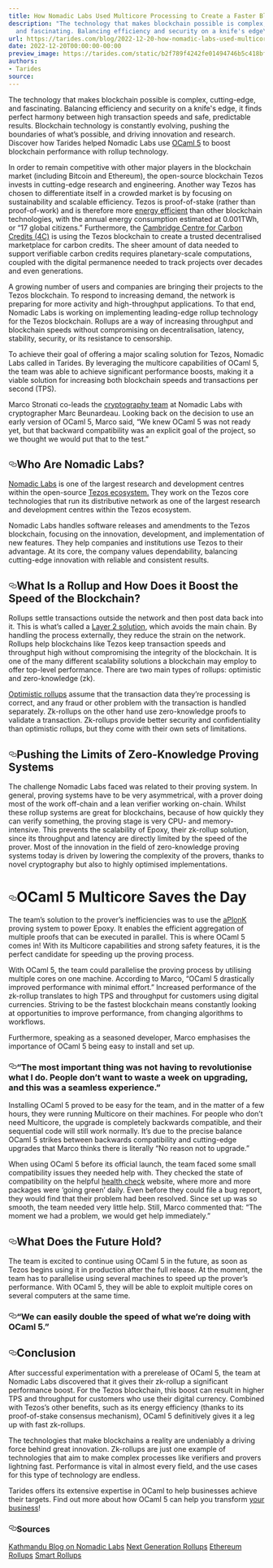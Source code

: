 ```yaml
---
title: How Nomadic Labs Used Multicore Processing to Create a Faster Blockchain
description: "The technology that makes blockchain possible is complex, cutting-edge,
  and fascinating. Balancing efficiency and security on a knife's edge\u2026"
url: https://tarides.com/blog/2022-12-20-how-nomadic-labs-used-multicore-processing-to-create-a-faster-blockchain
date: 2022-12-20T00:00:00-00:00
preview_image: https://tarides.com/static/b2f789f4242fe01494746b5c418bfc00/b7eba/Tezos.jpg
authors:
- Tarides
source:
---
```


<p>The technology that makes blockchain possible is complex, cutting-edge, and fascinating. Balancing efficiency and security on a knife's edge, it finds perfect harmony between high transaction speeds and safe, predictable results. Blockchain technology is constantly evolving, pushing the boundaries of what&rsquo;s possible, and driving innovation and research. Discover how Tarides helped Nomadic Labs use <a href="https://speakerdeck.com/kayceesrk/retrofitting-concurrency-lessons-from-the-engine-room">OCaml 5</a> to boost blockchain performance with rollup technology.</p>
<p>In order to remain competitive with other major players in the blockchain market (including Bitcoin and Ethereum), the open-source blockchain Tezos invests in cutting-edge research and engineering. Another way Tezos has chosen to differentiate itself in a crowded market is by focusing on sustainability and scalable efficiency. Tezos is proof-of-stake (rather than proof-of-work) and is therefore more <a href="https://tezos.com/carbon/">energy efficient</a> than other blockchain technologies, with the annual energy consumption estimated at 0.001TWh, or &ldquo;17 global citizens.&rdquo; Furthermore, the <a href="https://4c.cst.cam.ac.uk">Cambridge Centre for Carbon Credits (4C)</a> is using the Tezos blockchain to create a trusted decentralised marketplace for carbon credits. The sheer amount of data needed to support verifiable carbon credits requires planetary-scale computations, coupled with the digital permanence needed to track projects over decades and even generations.</p>
<p>A growing number of users and companies are bringing their projects to the Tezos blockchain. To respond to increasing demand, the network is preparing for more activity and high-throughput applications. To that end, Nomadic Labs is working on implementing leading-edge rollup technology for the Tezos blockchain. Rollups are a way of increasing throughput and blockchain speeds without compromising on decentralisation, latency,  stability, security, or its resistance to censorship.</p>
<p>To achieve their goal of offering a major scaling solution for Tezos, Nomadic Labs called in Tarides. By leveraging the multicore capabilities of OCaml 5, the team was able to achieve significant performance boosts, making it a viable solution for increasing both blockchain speeds and transactions per second (TPS).</p>
<p>Marco Stronati co-leads the <a href="https://research-development.nomadic-labs.com/files/cryptography.html">cryptography team</a> at Nomadic Labs with cryptographer Marc Beunardeau. Looking back on the decision to use an early version of OCaml 5, Marco said, &ldquo;We knew OCaml 5 was not ready yet, but that backward compatibility was an explicit goal of the project, so we thought we would put that to the test.&rdquo;</p>
<h2 style="position:relative;"><a href="https://tarides.com/feed.xml#who-are-nomadic-labs" aria-label="who are nomadic labs permalink" class="anchor before"><svg aria-hidden="true" focusable="false" height="16" version="1.1" viewbox="0 0 16 16" width="16"><path fill-rule="evenodd" d="M4 9h1v1H4c-1.5 0-3-1.69-3-3.5S2.55 3 4 3h4c1.45 0 3 1.69 3 3.5 0 1.41-.91 2.72-2 3.25V8.59c.58-.45 1-1.27 1-2.09C10 5.22 8.98 4 8 4H4c-.98 0-2 1.22-2 2.5S3 9 4 9zm9-3h-1v1h1c1 0 2 1.22 2 2.5S13.98 12 13 12H9c-.98 0-2-1.22-2-2.5 0-.83.42-1.64 1-2.09V6.25c-1.09.53-2 1.84-2 3.25C6 11.31 7.55 13 9 13h4c1.45 0 3-1.69 3-3.5S14.5 6 13 6z"></path></svg></a>Who Are Nomadic Labs?</h2>
<p><a href="https://www.nomadic-labs.com">Nomadic Labs</a> is one of the largest research and development centres within the open-source <a href="https://tezos.com">Tezos ecosystem.</a> They work on the Tezos core technologies that run its distributive network as one of the largest research and development centres within the Tezos ecosystem.</p>
<p>Nomadic Labs handles software releases and amendments to the Tezos blockchain, focusing on the innovation, development, and implementation of new features. They help companies and institutions use Tezos to their advantage. At its core, the company values dependability, balancing cutting-edge innovation with reliable and consistent results.</p>
<h2 style="position:relative;"><a href="https://tarides.com/feed.xml#what-is-a-rollup-and-how-does-it-boost-the-speed-of-the-blockchain" aria-label="what is a rollup and how does it boost the speed of the blockchain permalink" class="anchor before"><svg aria-hidden="true" focusable="false" height="16" version="1.1" viewbox="0 0 16 16" width="16"><path fill-rule="evenodd" d="M4 9h1v1H4c-1.5 0-3-1.69-3-3.5S2.55 3 4 3h4c1.45 0 3 1.69 3 3.5 0 1.41-.91 2.72-2 3.25V8.59c.58-.45 1-1.27 1-2.09C10 5.22 8.98 4 8 4H4c-.98 0-2 1.22-2 2.5S3 9 4 9zm9-3h-1v1h1c1 0 2 1.22 2 2.5S13.98 12 13 12H9c-.98 0-2-1.22-2-2.5 0-.83.42-1.64 1-2.09V6.25c-1.09.53-2 1.84-2 3.25C6 11.31 7.55 13 9 13h4c1.45 0 3-1.69 3-3.5S14.5 6 13 6z"></path></svg></a>What Is a Rollup and How Does it Boost the Speed of the Blockchain?</h2>
<p>Rollups settle transactions outside the network and then post data back into it. This is what&rsquo;s called a <a href="https://research-development.nomadic-labs.com/tezos-is-scaling.html">Layer 2 solution</a>, which avoids the main chain. By handling the process externally, they reduce the strain on the network. Rollups help blockchains like Tezos keep transaction speeds and throughput high without compromising the integrity of the blockchain. It is one of the many different scalability solutions a blockchain may employ to offer top-level performance. There are two main types of rollups: optimistic and zero-knowledge (zk).</p>
<p><a href="https://research-development.nomadic-labs.com/next-generation-rollups.html">Optimistic rollups</a> assume that the transaction data they&rsquo;re processing is correct, and any fraud or other problem with the transaction is handled separately. Zk-rollups on the other hand use zero-knowledge proofs to validate a transaction. Zk-rollups provide better security and confidentiality than optimistic rollups, but they come with their own sets of limitations.</p>
<h2 style="position:relative;"><a href="https://tarides.com/feed.xml#pushing-the-limits-of-zero-knowledge-proving-systems" aria-label="pushing the limits of zero knowledge proving systems permalink" class="anchor before"><svg aria-hidden="true" focusable="false" height="16" version="1.1" viewbox="0 0 16 16" width="16"><path fill-rule="evenodd" d="M4 9h1v1H4c-1.5 0-3-1.69-3-3.5S2.55 3 4 3h4c1.45 0 3 1.69 3 3.5 0 1.41-.91 2.72-2 3.25V8.59c.58-.45 1-1.27 1-2.09C10 5.22 8.98 4 8 4H4c-.98 0-2 1.22-2 2.5S3 9 4 9zm9-3h-1v1h1c1 0 2 1.22 2 2.5S13.98 12 13 12H9c-.98 0-2-1.22-2-2.5 0-.83.42-1.64 1-2.09V6.25c-1.09.53-2 1.84-2 3.25C6 11.31 7.55 13 9 13h4c1.45 0 3-1.69 3-3.5S14.5 6 13 6z"></path></svg></a>Pushing the Limits of Zero-Knowledge Proving Systems</h2>
<p>The challenge Nomadic Labs faced was related to their proving system. In general, proving systems have to be very asymmetrical, with a prover doing most of the work off-chain and a lean verifier working on-chain. Whilst these rollup systems are great for blockchains, because of how quickly they can verify something, the proving stage is very CPU- and memory-intensive. This prevents the scalability of Epoxy, their zk-rollup solution, since its throughput and latency are directly limited by the speed of the prover.
Most of the innovation in the field of zero-knowledge proving systems today is driven by lowering the complexity of the provers, thanks to novel cryptography but also to highly optimised implementations.</p>
<h1 style="position:relative;"><a href="https://tarides.com/feed.xml#ocaml-5-multicore-saves-the-day" aria-label="ocaml 5 multicore saves the day permalink" class="anchor before"><svg aria-hidden="true" focusable="false" height="16" version="1.1" viewbox="0 0 16 16" width="16"><path fill-rule="evenodd" d="M4 9h1v1H4c-1.5 0-3-1.69-3-3.5S2.55 3 4 3h4c1.45 0 3 1.69 3 3.5 0 1.41-.91 2.72-2 3.25V8.59c.58-.45 1-1.27 1-2.09C10 5.22 8.98 4 8 4H4c-.98 0-2 1.22-2 2.5S3 9 4 9zm9-3h-1v1h1c1 0 2 1.22 2 2.5S13.98 12 13 12H9c-.98 0-2-1.22-2-2.5 0-.83.42-1.64 1-2.09V6.25c-1.09.53-2 1.84-2 3.25C6 11.31 7.55 13 9 13h4c1.45 0 3-1.69 3-3.5S14.5 6 13 6z"></path></svg></a>OCaml 5 Multicore Saves the Day</h1>
<p>The team&rsquo;s solution to the prover&rsquo;s inefficiencies was to use the <a href="https://gitlab.com/nomadic-labs/cryptography/privacy-team/">aPlonK</a> proving system to power Epoxy. It enables the efficient aggregation of multiple proofs that can be executed in parallel. This is where OCaml 5 comes in! With its Multicore capabilities and strong safety features, it is the perfect candidate for speeding up the proving process.</p>
<p>With OCaml 5, the team could parallelise the proving process by utilising multiple cores on one machine. According to Marco, &ldquo;OCaml 5 drastically improved performance with minimal effort.&rdquo;  Increased performance of the zk-rollup translates to high TPS and throughput for customers using digital currencies. Striving to be the fastest blockchain means constantly looking at opportunities to improve performance, from changing algorithms to workflows.</p>
<p>Furthermore, speaking as a seasoned developer, Marco emphasises the importance of OCaml 5 being easy to install and set up.</p>
<h3 style="position:relative;"><a href="https://tarides.com/feed.xml#the-most-important-thing-was-not-having-to-revolutionise-what-i-do-people-dont-want-to-waste-a-week-on-upgrading-and-this-was-a-seamless-experience" aria-label="the most important thing was not having to revolutionise what i do people dont want to waste a week on upgrading and this was a seamless experience permalink" class="anchor before"><svg aria-hidden="true" focusable="false" height="16" version="1.1" viewbox="0 0 16 16" width="16"><path fill-rule="evenodd" d="M4 9h1v1H4c-1.5 0-3-1.69-3-3.5S2.55 3 4 3h4c1.45 0 3 1.69 3 3.5 0 1.41-.91 2.72-2 3.25V8.59c.58-.45 1-1.27 1-2.09C10 5.22 8.98 4 8 4H4c-.98 0-2 1.22-2 2.5S3 9 4 9zm9-3h-1v1h1c1 0 2 1.22 2 2.5S13.98 12 13 12H9c-.98 0-2-1.22-2-2.5 0-.83.42-1.64 1-2.09V6.25c-1.09.53-2 1.84-2 3.25C6 11.31 7.55 13 9 13h4c1.45 0 3-1.69 3-3.5S14.5 6 13 6z"></path></svg></a>&ldquo;The most important thing was not having to revolutionise what I do. People don&rsquo;t want to waste a week on upgrading, and this was a seamless experience.&rdquo;</h3>
<p>Installing OCaml 5 proved to be easy for the team, and in the matter of a few hours, they were running Multicore on their machines. For people who don&rsquo;t need Multicore, the upgrade is completely backwards compatible, and their sequential code will still work normally. It&rsquo;s due to the precise balance OCaml 5 strikes between backwards compatibility and cutting-edge upgrades that Marco thinks there is literally &ldquo;No reason not to upgrade.&rdquo;</p>
<p>When using OCaml 5 before its official launch, the team faced some small compatibility issues they needed help with. They checked the state of compatibility on the helpful <a href="http://check.ocamllabs.io/">health check</a> website, where more and more packages were &lsquo;going green&rsquo; daily. Even before they could file a bug report, they would find that their problem had been resolved. Since set up was so smooth, the team needed very little help. Still, Marco commented that: &ldquo;The moment we had a problem, we would get help immediately.&rdquo;</p>
<h2 style="position:relative;"><a href="https://tarides.com/feed.xml#what-does-the-future-hold" aria-label="what does the future hold permalink" class="anchor before"><svg aria-hidden="true" focusable="false" height="16" version="1.1" viewbox="0 0 16 16" width="16"><path fill-rule="evenodd" d="M4 9h1v1H4c-1.5 0-3-1.69-3-3.5S2.55 3 4 3h4c1.45 0 3 1.69 3 3.5 0 1.41-.91 2.72-2 3.25V8.59c.58-.45 1-1.27 1-2.09C10 5.22 8.98 4 8 4H4c-.98 0-2 1.22-2 2.5S3 9 4 9zm9-3h-1v1h1c1 0 2 1.22 2 2.5S13.98 12 13 12H9c-.98 0-2-1.22-2-2.5 0-.83.42-1.64 1-2.09V6.25c-1.09.53-2 1.84-2 3.25C6 11.31 7.55 13 9 13h4c1.45 0 3-1.69 3-3.5S14.5 6 13 6z"></path></svg></a>What Does the Future Hold?</h2>
<p>The team is excited to continue using OCaml 5 in the future, as soon as Tezos begins using it in production after the full release. At the moment, the team has to parallelise using several machines to speed up the prover&rsquo;s performance. With OCaml 5, they will be able to exploit multiple cores on several computers at the same time.</p>
<h3 style="position:relative;"><a href="https://tarides.com/feed.xml#we-can-easily-double-the-speed-of-what-were-doing-with-ocaml-5" aria-label="we can easily double the speed of what were doing with ocaml 5 permalink" class="anchor before"><svg aria-hidden="true" focusable="false" height="16" version="1.1" viewbox="0 0 16 16" width="16"><path fill-rule="evenodd" d="M4 9h1v1H4c-1.5 0-3-1.69-3-3.5S2.55 3 4 3h4c1.45 0 3 1.69 3 3.5 0 1.41-.91 2.72-2 3.25V8.59c.58-.45 1-1.27 1-2.09C10 5.22 8.98 4 8 4H4c-.98 0-2 1.22-2 2.5S3 9 4 9zm9-3h-1v1h1c1 0 2 1.22 2 2.5S13.98 12 13 12H9c-.98 0-2-1.22-2-2.5 0-.83.42-1.64 1-2.09V6.25c-1.09.53-2 1.84-2 3.25C6 11.31 7.55 13 9 13h4c1.45 0 3-1.69 3-3.5S14.5 6 13 6z"></path></svg></a>&ldquo;We can easily double the speed of what we&rsquo;re doing with OCaml 5.&rdquo;</h3>
<h2 style="position:relative;"><a href="https://tarides.com/feed.xml#conclusion" aria-label="conclusion permalink" class="anchor before"><svg aria-hidden="true" focusable="false" height="16" version="1.1" viewbox="0 0 16 16" width="16"><path fill-rule="evenodd" d="M4 9h1v1H4c-1.5 0-3-1.69-3-3.5S2.55 3 4 3h4c1.45 0 3 1.69 3 3.5 0 1.41-.91 2.72-2 3.25V8.59c.58-.45 1-1.27 1-2.09C10 5.22 8.98 4 8 4H4c-.98 0-2 1.22-2 2.5S3 9 4 9zm9-3h-1v1h1c1 0 2 1.22 2 2.5S13.98 12 13 12H9c-.98 0-2-1.22-2-2.5 0-.83.42-1.64 1-2.09V6.25c-1.09.53-2 1.84-2 3.25C6 11.31 7.55 13 9 13h4c1.45 0 3-1.69 3-3.5S14.5 6 13 6z"></path></svg></a>Conclusion</h2>
<p>After successful experimentation with a prerelease of OCaml 5, the team at Nomadic Labs discovered that it gives their zk-rollup a significant performance boost. For the Tezos blockchain, this boost can result in higher TPS and throughput for customers who use their digital currency. Combined with Tezos&rsquo;s other benefits, such as its energy efficiency (thanks to its proof-of-stake consensus mechanism), OCaml 5 definitively gives it a leg up with fast zk-rollups.</p>
<p>The technologies that make blockchains a reality are undeniably a driving force behind great innovation. Zk-rollups are just one example of technologies that aim to make complex processes like verifiers and provers lightning fast. Performance is vital in almost every field, and the use cases for this type of technology are endless.</p>
<p>Tarides offers its extensive expertise in OCaml to help businesses achieve their targets. Find out more about how OCaml 5 can help you transform <a href="https://tarides.com/company">your business</a>!</p>
<h3 style="position:relative;"><a href="https://tarides.com/feed.xml#sources" aria-label="sources permalink" class="anchor before"><svg aria-hidden="true" focusable="false" height="16" version="1.1" viewbox="0 0 16 16" width="16"><path fill-rule="evenodd" d="M4 9h1v1H4c-1.5 0-3-1.69-3-3.5S2.55 3 4 3h4c1.45 0 3 1.69 3 3.5 0 1.41-.91 2.72-2 3.25V8.59c.58-.45 1-1.27 1-2.09C10 5.22 8.98 4 8 4H4c-.98 0-2 1.22-2 2.5S3 9 4 9zm9-3h-1v1h1c1 0 2 1.22 2 2.5S13.98 12 13 12H9c-.98 0-2-1.22-2-2.5 0-.83.42-1.64 1-2.09V6.25c-1.09.53-2 1.84-2 3.25C6 11.31 7.55 13 9 13h4c1.45 0 3-1.69 3-3.5S14.5 6 13 6z"></path></svg></a>Sources</h3>
<p><a href="https://research-development.nomadic-labs.com/kathmandu-is-live.html">Kathmandu Blog on Nomadic Labs</a>
<a href="https://research-development.nomadic-labs.com/next-generation-rollups.html">Next Generation Rollups</a>
<a href="https://www.quicknode.com/guides/infrastructure/introduction-to-ethereum-rollups">Ethereum Rollups</a>
<a href="https://research-development.nomadic-labs.com/smart-rollups-are-coming.html">Smart Rollups</a></p>
